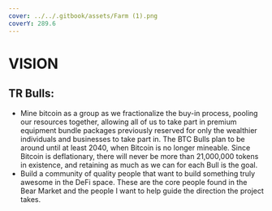 ```yaml
---
cover: ../../.gitbook/assets/Farm (1).png
coverY: 289.6
---
```


# VISION

## TR Bulls:&#x20;

* Mine bitcoin as a group as we fractionalize the buy-in process, pooling our resources together, allowing all of us to take part in premium equipment bundle packages previously reserved for only the wealthier individuals and businesses to take part in. The BTC Bulls plan to be around until at least 2040, when Bitcoin is no longer mineable. Since Bitcoin is deflationary, there will never be more than 21,000,000 tokens in existence, and retaining as much as we can for each Bull is the goal.&#x20;
* Build a community of quality people that want to build something truly awesome in the DeFi space. These are the core people found in the Bear Market and the people I want to help guide the direction the project takes.&#x20;



&#x20;
